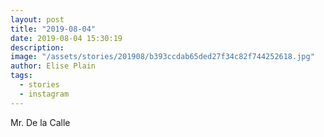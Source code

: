 ```yaml
---
layout: post
title: "2019-08-04"
date: 2019-08-04 15:30:19
description: 
image: "/assets/stories/201908/b393ccdab65ded27f34c82f744252618.jpg"
author: Elise Plain
tags: 
  - stories
  - instagram
---
```


Mr. De la Calle
<p></p>
